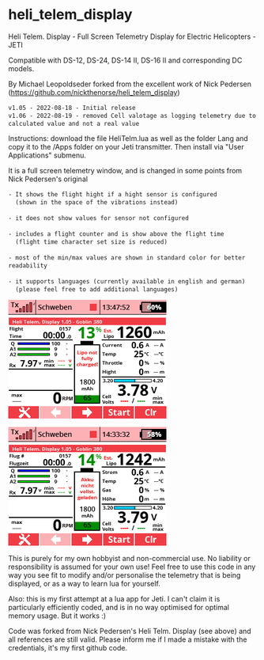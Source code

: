 # heli_telem_display

Heli Telem. Display - Full Screen Telemetry Display for Electric Helicopters - JETI

Compatible with DS-12, DS-24, DS-14 II, DS-16 II and corresponding DC models.

By Michael Leopoldseder forked from the excellent work of Nick Pedersen (https://github.com/nickthenorse/heli_telem_display)

	v1.05 - 2022-08-18 - Initial release
	v1.06 - 2022-08-19 - removed Cell valotage as logging telemetry due to calculated value and not a real value
	
Instructions: download the file HeliTelm.lua as well as the folder Lang and copy it to the /Apps folder on your Jeti transmitter. Then install via "User Applications" submenu.

It is a full screen telemetry window, and is changed in some points from Nick Pedersen's original

	- It shows the flight hight if a hight sensor is configured
	  (shown in the space of the vibrations instead)
	
	- it does not show values for sensor not configured
	  
	- includes a flight counter and is show above the flight time
	  (flight time character set size is reduced)
	  
	- most of the min/max values are shown in standard color for better readability
	
	- it supports languages (currently available in english and german)
	  (please feel free to add additional languages)

![Screenshot Main Window](Screen001.png?raw=true "Screenshot Main Window")

![Screenshot Main Window](Screen004.png?raw=true "Screenshot Main Window")

This is purely for my own hobbyist and non-commercial use.
No liability or responsibility is assumed for your own use! Feel free to use this code in any way you see fit to modify 
and/or personalise the telemetry that is being displayed, or as a way to learn lua for yourself.

Also: this is my first attempt at a lua app for Jeti. I can't claim it is particularly
efficiently coded, and is in no way optimised for optimal memory usage. But it works :)

Code was forked from Nick Pedersen's Heli Telm. Display (see above) and all references are still valid.
Please inform me if I made a mistake with the credentials, it's my first github code.
